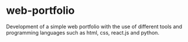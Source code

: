 # web-portfolio
Development of a simple web portfolio with the use of different tools and programming languages such as html, css, react.js and python.
